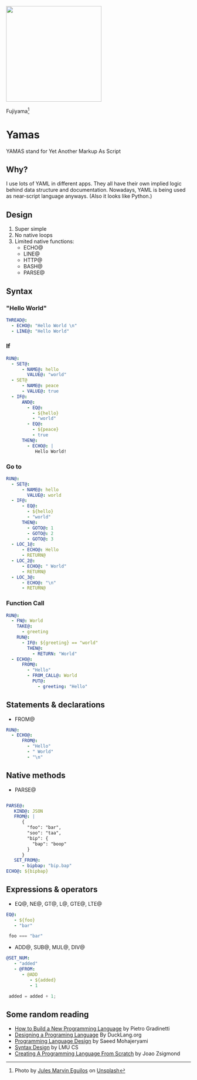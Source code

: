 <img src="https://user-images.githubusercontent.com/4682613/222035515-8ff9e540-aa55-48a2-8208-48f7699233aa.jpg" width="260" />

Fujiyama[^1]


# Yamas
YAMAS stand for Yet Another Markup As Script


## Why?

I use lots of YAML in different apps. They all have their own implied logic behind data structure and documentation. Nowadays, YAML is being used as near-script language anyways. (Also it looks like Python.)

## Design
1. Super simple
2. No native loops
3. Limited native functions:
   - ECHO@
   - LINE@
   - HTTP@
   - BASH@
   - PARSE@

## Syntax

### "Hello World"

```yaml
THREAD@:
  - ECHO@: "Hello World \n"
  - LINE@: "Hello World"
```

### If

```yaml
RUN@:
  - SET@:
      - NAME@: hello
        VALUE@: "world"
  - SET@
      - NAME@: peace
      - VALUE@: true
  - IF@:
      AND@:
        - EQ@: 
          - ${hello}
          - "world"
        - EQ@:
          - ${peace}
          - true
      THEN@:
        - ECHO@: |
           Hello World! 
```

### Go to

```yaml
RUN@:
  - SET@:
      - NAME@: hello
        VALUE@: world
  - IF@:
      - EQ@: 
        - ${hello}
        - "world"
      THEN@:
        - GOTO@: 1
        - GOTO@: 2
        - GOTO@: 3
  - LOC_1@:
      - ECHO@: Hello
      - RETURN@
  - LOC_2@:
      - ECHO@: " World"
      - RETURN@
  - LOC_3@:
      - ECHO@: "\n"
      - RETURN@

```


### Function Call

```yaml
RUN@:
  - FN@: World
    TAKE@:
      - greeting
    RUN@:
      - IF@: ${greeting} == "world"
        THEN@:
          - RETURN: "World"
  - ECHO@:
      FROM@:
        - "Hello"
        - FROM_CALL@: World
          PUT@:
            - greeting: "Hello"
```

## Statements & declarations

- FROM@
```yaml
RUN@:
  - ECHO@:
      FROM@:
        - "Hello"
        - " World"
        - "\n"

```

## Native methods

- PARSE@
```yaml

PARSE@:
   KIND@: JSON
   FROM@: |
      { 
        "foo": "bar", 
        "soo": "taa", 
        "bip": {
          "bap": "boop"
        }
      }
   SET_FROM@:
      - bipbap: "bip.bap"
ECHO@: ${bipbap}

```


## Expressions & operators
- EQ@, NE@, GT@, L@, GTE@, LTE@
```yaml
EQ@:
   - ${foo}
   - "bar"
```

```Javascript
 foo === "bar"
```

- ADD@, SUB@, MUL@, DIV@
```yaml
@SET_NUM:
   - "added"
   - @FROM:
      - @ADD
         - ${added}
         - 1
```

```Javascript
 added = added + 1;
```





## Some random reading
- [How to Build a New Programming Language](https://pgrandinetti.github.io/compilers/page/how-to-build-a-new-programming-language/) by Pietro Gradinetti
- [Designing a Programing Language](http://ducklang.org/designing-a-programming-language-i) By DuckLang.org
- [Programming Language Design](https://bootcamp.uxdesign.cc/programming-language-design-a649513dbcf7) by Saeed Mohajeryami
- [Syntax Design](https://cs.lmu.edu/~ray/notes/syntaxdesign/) by LMU CS
- [Creating A Programming Language From Scratch](https://medium.com/swlh/creating-a-programming-language-from-scratch-244b88e33e2f) by Joao Zsigmond

[^1]: Photo by <a href="https://unsplash.com/@jmeguilos?utm_source=unsplash&utm_medium=referral&utm_content=creditCopyText">Jules Marvin Eguilos</a> on <a href="https://unsplash.com/photos/O3oQg9CPy1k?utm_source=unsplash&utm_medium=referral&utm_content=creditCopyText">Unsplash</a>

